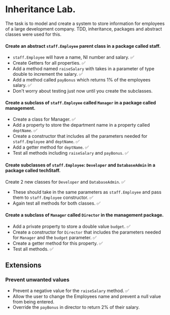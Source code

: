 # Inheritance Lab.

The task is to model and create a system to store information for employees of a large development company.
TDD, inheritance, packages and abstract classes were used for this.

#### Create an abstract `staff.Employee` parent class in a package called staff.
- `staff.Employee` will have a name, NI number and salary. :white_check_mark:
- Create Getters for all properties. :white_check_mark:
- Add a method named `raiseSalary` with takes in a parameter of type double to increment the salary. :white_check_mark:
- Add a method called `payBonus` which returns 1% of the employees salary. :white_check_mark:
- Don't worry about testing just now until you create the subclasses.

#### Create a subclass of `staff.Employee` called `Manager` in a package called management.
- Create a class for Manager. :white_check_mark:
- Add a property to store the department name in a property called `deptName`. :white_check_mark:
- Create a constructor that includes all the parameters needed for `staff.Employee` and `deptName`. :white_check_mark:
- Add a getter method for `deptName`. :white_check_mark:
- Test all methods including `raiseSalary` and `payBonus`. :white_check_mark:

#### Create subclasses of `staff.Employee`: `Developer` and `DatabaseAdmin` in a package called techStaff.
Create 2 new classes for `Developer` and `DatabaseAdmin`. :white_check_mark:
- These should take in the same parameters as `staff.Employee` and pass them to `staff.Employee` constructor. :white_check_mark:
- Again test all methods for both classes. :white_check_mark:

#### Create a subclass of `Manager` called `Director` in the management package.
- Add a private property to store a double value `budget`. :white_check_mark:
- Create a constructor for `Director` that includes the parameters needed for `Manager` and the `budget` parameter. :white_check_mark:
- Create a getter method for this property. :white_check_mark:
- Test all methods. :white_check_mark:


## Extensions

### Prevent unwanted values

- Prevent a negative value for the `raiseSalary` method. :white_check_mark:
- Allow the user to change the Employees name and prevent a null value from being entered.
- Override the `payBonus` in director to return 2% of their salary.
